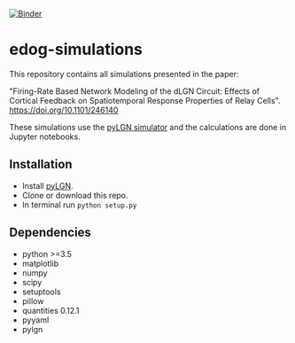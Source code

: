 [![Binder](https://mybinder.org/badge.svg)](https://mybinder.org/v2/gh/miladh/edog-simulations/master)
# edog-simulations

This repository contains all simulations presented in the paper:

"Firing-Rate Based Network Modeling of the dLGN Circuit: Effects of Cortical Feedback on Spatiotemporal Response Properties of Relay Cells". https://doi.org/10.1101/246140

These simulations use the [pyLGN simulator](http://pylgn.readthedocs.io/en/latest/) and the calculations are done in Jupyter notebooks.

## Installation

- Install [pyLGN](http://pylgn.readthedocs.io/en/latest/installation.html#installation).
- Clone or download this repo.
- In terminal run `python setup.py`

## Dependencies

- python >=3.5
- matplotlib
- numpy
- scipy
- setuptools
- pillow
- quantities 0.12.1
- pyyaml
- pylgn
